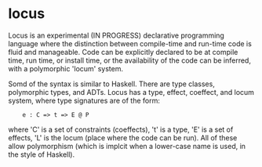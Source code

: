 locus
=====

Locus is an experimental (IN PROGRESS) declarative programming language where the distinction between compile-time and run-time code is fluid and manageable. Code can be explicitly declared to be at compile time, run time, or install time, or the availability of the code can be inferred, with a polymorphic 'locum' system. 

Somd of the syntax is similar to Haskell. There are type classes, polymorphic types, and ADTs. Locus has a type, effect, 
coeffect, and locum system, where type signatures are of the form:

        e : C => t => E @ P

where 'C' is a set of constraints (coeffects), 't' is a type, 'E' is a set of effects, 'L' is the locum (place where the code can be run). All of these allow polymorphism (which is implcit when a lower-case name is used, in the style of Haskell).


